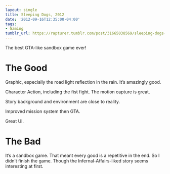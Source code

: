 ```yaml
---
layout: single
title: Sleeping Dogs, 2012
date: '2012-09-16T12:35:00-04:00'
tags:
- Gaming
tumblr_url: https://rapturer.tumblr.com/post/31665038569/sleeping-dogs-2012
---
```

The best GTA-like sandbox game ever!

# The Good

Graphic, especially the road light reflection in the rain. It’s amazingly good.

Character Action, including the fist fight. The motion capture is great.

Story background and environment are close to reality.

Improved mission system then GTA.

Great UI.

# The Bad

It’s a sandbox game. That meant every good is a repetitive in the end. So I didn’t finish the game. Though the Infernal-Affairs-liked story seems interesting at first.

